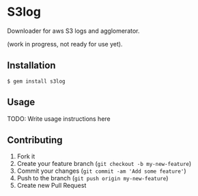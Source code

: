 # S3log

Downloader for aws S3 logs and agglomerator.

(work in progress, not ready for use yet).

## Installation

    $ gem install s3log

## Usage

TODO: Write usage instructions here

## Contributing

1. Fork it
2. Create your feature branch (`git checkout -b my-new-feature`)
3. Commit your changes (`git commit -am 'Add some feature'`)
4. Push to the branch (`git push origin my-new-feature`)
5. Create new Pull Request
